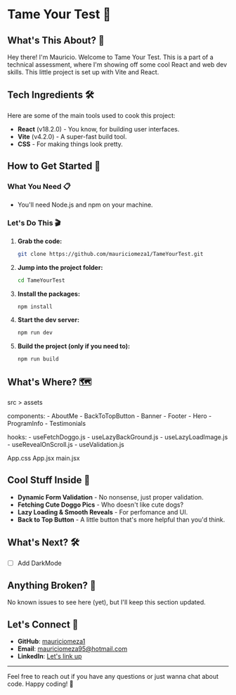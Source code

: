 # Tame Your Test 🚀

## What's This About? 🤔

Hey there! I'm Mauricio. Welcome to Tame Your Test. This is a part of a technical assessment, where I'm showing off some cool React and web dev skills. This little project is set up with Vite and React.

## Tech Ingredients 🛠

Here are some of the main tools used to cook this project:

- **React** (v18.2.0) - You know, for building user interfaces.
- **Vite** (v4.2.0) - A super-fast build tool.
- **CSS** - For making things look pretty.

## How to Get Started 🚀

### What You Need 📋

- You'll need Node.js and npm on your machine.

### Let's Do This 🎬

1. **Grab the code:**

   ```bash
   git clone https://github.com/mauriciomeza1/TameYourTest.git
   ```

2. **Jump into the project folder:**

   ```bash
   cd TameYourTest
   ```

3. **Install the packages:**

   ```bash
   npm install
   ```

4. **Start the dev server:**

   ```bash
   npm run dev
   ```

5. **Build the project (only if you need to):**
   ```bash
   npm run build
   ```

## What's Where? 🗺️

src >
assets

components: - AboutMe - BackToTopButton - Banner - Footer - Hero - ProgramInfo - Testimonials

hooks: - useFetchDoggo.js - useLazyBackGround.js - useLazyLoadImage.js - useRevealOnScroll.js - useValidation.js

App.css
App.jsx
main.jsx

## Cool Stuff Inside 🌟

- **Dynamic Form Validation** - No nonsense, just proper validation.
- **Fetching Cute Doggo Pics** - Who doesn't like cute dogs?
- **Lazy Loading & Smooth Reveals** - For perfomance and UI.
- **Back to Top Button** - A little button that's more helpful than you'd think.

## What's Next? 🛠

- [ ] Add DarkMode

## Anything Broken? 🐛

No known issues to see here (yet), but I'll keep this section updated.

## Let's Connect 🤝

- **GitHub**: [mauriciomeza1](https://github.com/mauriciomeza1)
- **Email**: mauriciomeza95@hotmail.com
- **LinkedIn**: [Let's link up](https://www.linkedin.com/in/mauricio-meza-dev)

---

Feel free to reach out if you have any questions or just wanna chat about code. Happy coding! 🎉
